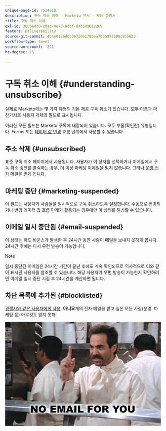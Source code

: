 ```yaml
---
unique-page-id: 7514918
description: 구독 취소 이해 - Marketo 문서 - 제품 설명서
title: 구독 취소 이해
exl-id: 30866dc0-cdac-4e73-8dbf-d4b509012269
feature: Deliverability
source-git-commit: 4bae0126d6b36720e170bea7b6b973508c855633
workflow-type: tm+mt
source-wordcount: '221'
ht-degree: 1%

---
```


# 구독 취소 이해 {#understanding-unsubscribe}

실제로 Marketo에는 몇 가지 유형의 기본 제공 구독 취소가 있습니다. 모두 이름과 마찬가지로 사용자 개체의 필드로 표시됩니다.

이러한 모든 필드는 Marketo 구독에 내장되어 있습니다. 모두 부울(확인란) 유형입니다. Forms 또는 [데이터 값 변경](/help/marketo/product-docs/core-marketo-concepts/smart-campaigns/flow-actions/change-data-value.md) 흐름 단계에서 사용할 수 있습니다.

## 주소 삭제 {#unsubscribed}

표준 구독 취소 페이지에서 사용됩니다. 사용자가 이 상자를 선택하거나 이메일에서 구독 취소 링크를 클릭하는 경우, 더 이상 마케팅 이메일을 받지 않습니다. 그러나 [운영 전자 메일](/help/marketo/product-docs/email-marketing/general/functions-in-the-editor/make-an-email-operational.md)을 받게 됩니다.

## 마케팅 중단 {#marketing-suspended}

이 필드는 사용자가 사람들을 일시적으로 구독 취소하도록 설정합니다. 수동으로 변경되거나 변경 데이터 값 흐름 단계가 활용되는 경우에만 이 상태를 달성할 수 있습니다.

## 이메일 일시 중단됨 {#email-suspended}

이 상태는 하드 바운스가 발생한 후 24시간 동안 사람이 메일을 보내지 못하게 합니다. 24시간 후에는 다시 우편 발송이 가능합니다.

>[!NOTE]
>
>일시 중단된 이메일은 24시간 기간이 끝난 후에도 계속 확인되므로 역사적으로 이와 같이 표시된 사용자를 참조할 수 있습니다. 해당 사용자가 우편 발송이 가능한지 확인하려면 이메일 일시 중단 시점 후 24시간을 계산하면 됩니다.

## 차단 목록에 추가된 {#blocklisted}

[경쟁사와 같은 사용자에게 사용](/help/marketo/product-docs/core-marketo-concepts/smart-lists-and-static-lists/managing-people-in-smart-lists/add-person-to-blocklist.md). **아니요**&#x200B;개의 전자 메일을 받고 싶은 모든 사람(운영, 마케팅 등) 아무것도 얻지 못해!

![](assets/image2015-5-18-12-3a6-3a40.png)
